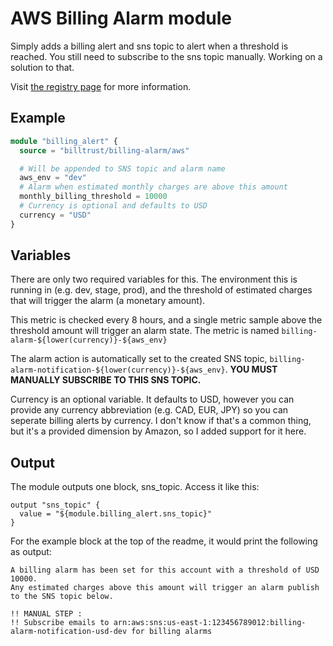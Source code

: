 # AWS Billing Alarm module

Simply adds a billing alert and sns topic to alert when a threshold is reached. You still need to subscribe to the sns topic manually. Working on a solution to that.

Visit [the registry page](https://registry.terraform.io/modules/billtrust/billing-alarm/aws) for more information.

## Example

```terraform
module "billing_alert" {
  source = "billtrust/billing-alarm/aws"

  # Will be appended to SNS topic and alarm name
  aws_env = "dev"
  # Alarm when estimated monthly charges are above this amount
  monthly_billing_threshold = 10000
  # Currency is optional and defaults to USD
  currency = "USD"
}
```

## Variables

There are only two required variables for this. The environment this is running in (e.g. dev, stage, prod), and the threshold of estimated charges that will trigger the alarm (a monetary amount).

This metric is checked every 8 hours, and a single metric sample above the threshold amount will trigger an alarm state. The metric is named `billing-alarm-${lower(currency)}-${aws_env}`

The alarm action is automatically set to the created SNS topic, `billing-alarm-notification-${lower(currency)}-${aws_env}`. **YOU MUST MANUALLY SUBSCRIBE TO THIS SNS TOPIC.**

Currency is an optional variable. It defaults to USD, however you can provide any currency abbreviation (e.g. CAD, EUR, JPY) so you can seperate billing alerts by currency. I don't know if that's a common thing, but it's a provided dimension by Amazon, so I added support for it here.

## Output

The module outputs one block, sns_topic. Access it like this:

```
output "sns_topic" {
  value = "${module.billing_alert.sns_topic}"
}
```

For the example block at the top of the readme, it would print the following as output:

```
A billing alarm has been set for this account with a threshold of USD 10000. 
Any estimated charges above this amount will trigger an alarm publish to the SNS topic below.

!! MANUAL STEP :
!! Subscribe emails to arn:aws:sns:us-east-1:123456789012:billing-alarm-notification-usd-dev for billing alarms
```